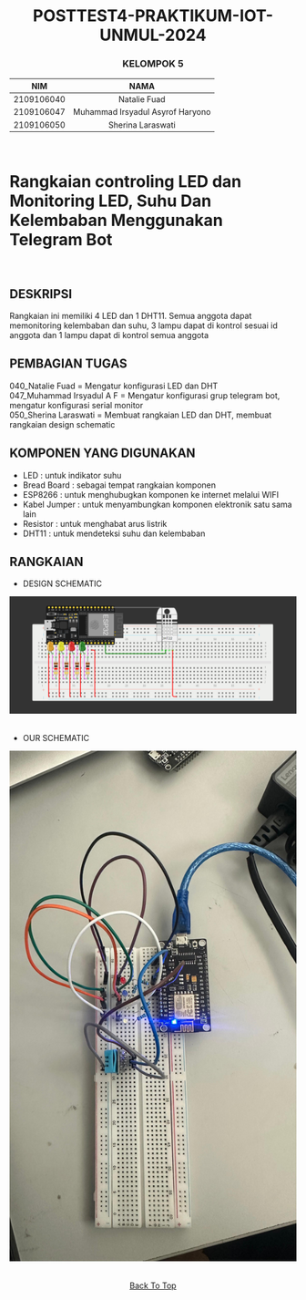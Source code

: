 <a name="top"></a>

<div align="center">  

# POSTTEST4-PRAKTIKUM-IOT-UNMUL-2024

### KELOMPOK 5

| NIM | NAMA |
|------------|:----------------------:|
| 2109106040 | Natalie Fuad |
| 2109106047 | Muhammad Irsyadul Asyrof Haryono |
| 2109106050 | Sherina Laraswati |
<br>
</div>



# Rangkaian controling LED dan Monitoring LED, Suhu Dan Kelembaban Menggunakan Telegram Bot
<br>

## DESKRIPSI
Rangkaian ini memiliki 4 LED dan 1 DHT11. Semua anggota dapat memonitoring kelembaban dan suhu, 3 lampu dapat di kontrol sesuai id anggota dan 1 lampu dapat di kontrol semua anggota


## PEMBAGIAN TUGAS

040_Natalie Fuad       = Mengatur konfigurasi LED dan DHT
<br>
047_Muhammad Irsyadul A F  = Mengatur konfigurasi grup telegram bot, mengatur konfigurasi serial monitor
<br>
050_Sherina Laraswati  = Membuat rangkaian LED dan DHT, membuat rangkaian design schematic


## KOMPONEN YANG DIGUNAKAN
- LED : untuk indikator suhu
- Bread Board : sebagai tempat rangkaian komponen
- ESP8266 : untuk menghubugkan komponen ke internet melalui WIFI
- Kabel Jumper : untuk menyambungkan komponen elektronik satu sama lain
- Resistor : untuk menghabat arus listrik
- DHT11 : untuk mendeteksi suhu dan kelembaban


## RANGKAIAN

- DESIGN SCHEMATIC
<div align="center">
  
<img src="https://github.com/Natalieefd/posttest4-praktikum-iot-unmul/blob/main/Rangkaian%20Schematic/Rangkaian%20Schematic.png">

</div>

<br>
  
- OUR SCHEMATIC
<div align="center">

<img src="https://github.com/Natalieefd/posttest4-praktikum-iot-unmul/blob/main/Rangkaian%20Schematic/rangkaian.jpg">

</div>

<br>
  
<div align="center">

  [Back To Top](top)

</div>

